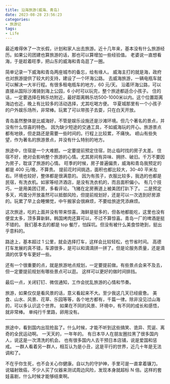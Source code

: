 ```yaml
---
title: 沿海旅游(威海、青岛)
date: 2023-08-28 23:56:23
categories:
- 旅游记
tags:
- Life
---
```


最近难得休了一次长假，计划和家人出去旅游。近十几年来，基本没有什么旅游经历。如果公司团建也算旅游的话，那也可以算增加一些经验值。
老婆说一直想看海，于是趁着旺季，把山东的威海和青岛逛了一圈。

简单记录一下威海和青岛两座城市的备忘，给有缘人。
威海主打的就是海，政府也对旅游提供了较大的支持，建设了一个环海公路。
去威海旅游，一辆电瓶车就可以解决一大半行程。有很多租电瓶车的地方，60 元/天。
沿着环海公路，可以直接从国际沙滩骑到海上公园，6 小时可以玩完，整个旅途都适合小孩子。
住的话，一定要选择在韩乐坊附近，最好距离韩乐坊500-1000米以内。这个位置距离海边也近，晚上有比较多的活动选择，尤其吃喝方便。
华夏城那里有一个小孩子的户外娱乐场所，非常棒。玩累了可以带孩子去耍，只在白天开放。

<!-- more -->

青岛虽然整体是比威海好，不管是娱乐设施还是沙滩环境。但几个著名的景点，并没有什么惊喜的特色。
因为缺少短途的交通工具，不如威海玩的开心。旅游景点都有地铁，但走路还是需要一些时间的。行程上比较累，不痛快。
崂山有些失望，作为著名的旅游景点，并没有什么特别的地方。

旅途中，住宿是一个大难题。一定要提前预定住宿，防止临时找的房子太差。
住宿不好，绝对会影响整个旅游的心情。尤其房间有异味、拥挤、破旧。千万不要因为房子，耽误了旅游的心情。
旺季的时候，房子普遍偏贵，威海和青岛我预定的都是 400 元/晚，不算贵。
提前花时间挑选，面积也都比较大，30-40 平米左右。环境也较好，整体都是很满意的。
因为有孩子，衣服比较多，我选的也都是民宿，有洗衣机。如家等经济酒店，是没有洗衣机的，而且面积偏小。
有几个技巧，一是用美团订房，多看评论。飞猪在定房赛道上被美团打趴下了。
二是预定多天，鸡蛋分开放虽然可以抵御风险，但提前规划好，还是可以一次选到好房源的。玩累了早上会睡懒觉，中午搬家会很麻烦，不要给旅途凭添麻烦。

这次旅途，吃的上面并没有带来惊喜。海鲜是挺多的，但各地都能吃，这里也没有便宜太多，顶多算新鲜。韩国烤肉还算可以，不过不算惊喜。青岛一厂的啤酒是挺不错的。
我们基本去的都是 top 餐厅，怕踩坑。但没有被什么美食惊艳到，挺出乎意料的。

路途上，基本超过 1 公里，就会选择打车，这样会比较轻松，也节省时间。
高德打车发展的真不错，车源很多，是可以和滴滴拼一拼了。但是论服务质量，还是滴滴的优享专车更好一些。

还有一个很重要的点，就是旅游地点规划，一定要提前做。有些景点会来不及去，但一定要提前规划有哪些景点可以逛。
这样可以更好的做时间排挡。

最后一点，关闭钉钉、微信通知，工作会扰乱旅游的心情和节奏。

旅游，如果仅仅是看风景的话，意义看起来不大。至少我这几天已经疲惫。
美食、山水、风景、花草、乐园等等，各个地方都有，千篇一律。除非没见过山海的，可以多认识这个世界。
如果在不同的风景、环境中，有不同的成长和感悟，就非常棒。
单纯行千里路，卵用没有。

___

旅途中，看到国内出现抢盐了。什么时候，才能不听到这些搞笑、诡异、荒诞、离奇的全民运动啊。
一天天的，一年年的。
有日本华人在朋友圈拉黑了很多国内人，说这是一次清洗的机会。
也有很多国内人去干预日本店铺，说是爱国和惩戒。
一群人看着另一群人，相互认为是小丑，这是平行的世界，近几十年是无法调和了。

不在乎你生死，也不会关心你健康。自以为的守护神，手里可是一直拿着镰刀。
说辐射致癌，不少人买了仪器来测试周边风险，发现本身就超标 N 倍。这样的套娃喜剧，什么时候才能够结束啊。
